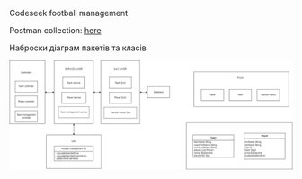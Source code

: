 Codeseek football management

Postman collection: [here](https://www.postman.com/navigation-meteorologist-4726900/workspace/public-workspace/collection/14434363-223de811-28ab-4cfd-a145-183e8945e6fa?action=share&creator=14434363)

Наброски діаграм пакетів та класів

![alt text](diagram.png)
